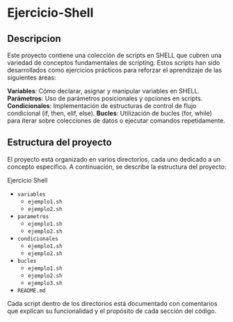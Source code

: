# Ejercicio-Shell

## Descripcion
Este proyecto contiene una colección de scripts en SHELL que cubren una variedad de conceptos fundamentales de scripting. Estos scripts han sido desarrollados como ejercicios prácticos para reforzar el aprendizaje de las siguientes áreas:

**Variables**: Cómo declarar, asignar y manipular variables en SHELL.
**Parámetros**: Uso de parámetros posicionales y opciones en scripts.
**Condicionales**: Implementación de estructuras de control de flujo condicional (if, then, elif, else).
**Bucles**: Utilización de bucles (for, while) para iterar sobre colecciones de datos o ejecutar comandos repetidamente.

## Estructura del proyecto
El proyecto está organizado en varios directorios, cada uno dedicado a un concepto específico. A continuación, se describe la estructura del proyecto:

Ejercicio Shell                                                                                                                                                     

- `variables`
  - `ejemplo1.sh`
  - `ejemplo2.sh`
- `parametros`
  - `ejemplo1.sh`
  - `ejemplo2.sh`
- `condicionales`
  - `ejemplo1.sh`
  - `ejemplo2.sh`
- `bucles`
  - `ejemplo1.sh`
  - `ejemplo2.sh`
  - `ejemplo3.sh`
- `README.md`


Cada script dentro de los directorios está documentado con comentarios que explican su funcionalidad y el propósito de cada sección del código.
